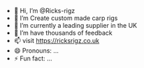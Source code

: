 - 👋 Hi, I’m @Ricks-rigz
- 👀 I’m Create custom made carp rigs
- 🌱 I’m currently a leading supplier in the UK
- 💞️ I’m have thousands of feedback 
- 📫 visit https://ricksrigz.co.uk
- 😄 Pronouns: ...
- ⚡ Fun fact: ...

<!---
Ricks-rigz/Ricks-rigz is a ✨ special ✨ repository because its `README.md` (this file) appears on your GitHub profile.
You can click the Preview link to take a look at your changes.
--->
